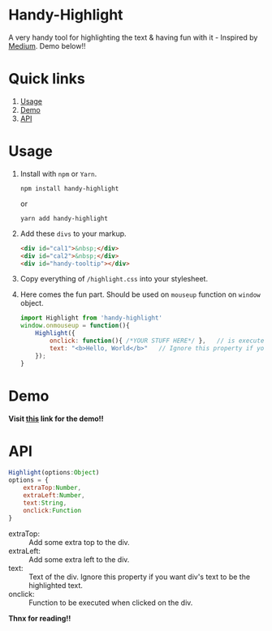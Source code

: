 # Handy-Highlight

A very handy tool for highlighting the text & having fun with it - Inspired by [Medium](https://medium.com). Demo below!!

# Quick links
1. [Usage](#usage)
2. [Demo](#demo)
3. [API](#api)

# Usage
1. Install with `npm` or `Yarn`.

    ```
    npm install handy-highlight
    ```
    or
    ```
    yarn add handy-highlight
    ```

2. Add these `divs` to your markup.

    ```html
    <div id="cal1">&nbsp;</div>
    <div id="cal2">&nbsp;</div>
    <div id="handy-tooltip"></div>
    ```

3. Copy everything of `/highlight.css` into your stylesheet.

4. Here comes the fun part. Should be used on `mouseup` function on `window` object.

    ```javascript
    import Highlight from 'handy-highlight'
    window.onmouseup = function(){
        Highlight({
            onclick: function(){ /*YOUR STUFF HERE*/ },   // is executed when div is clicked
            text: "<b>Hello, World</b>"   // Ignore this property if you want div's text to be highlighted text
        });
    }
    ```

# Demo
**Visit [this](https://codesandbox.io/s/6xv0xq3o53) link for the demo!!**

# API
```javascript
Highlight(options:Object)
options = {
    extraTop:Number,
    extraLeft:Number,
    text:String,
    onclick:Function
}
```

<dl>
  <dt>extraTop:</dt>
  <dd>Add some extra top to the div.</dd>

  <dt>extraLeft:</dt>
  <dd>Add some extra left to the div.</dd>

  <dt>text:</dt>
  <dd>Text of the div. Ignore this property if you want div's text to be the highlighted text.</dd>

  <dt>onclick:</dt>
  <dd>Function to be executed when clicked on the div.</dd>
</dl>

**Thnx for reading!!**
